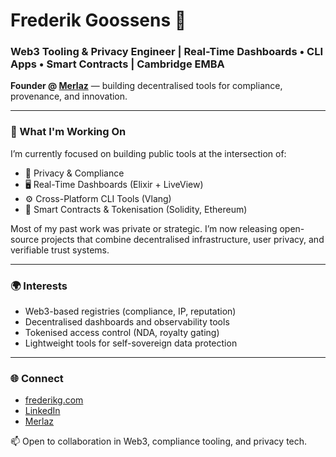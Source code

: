 # Frederik Goossens 👋

### Web3 Tooling & Privacy Engineer | Real-Time Dashboards • CLI Apps • Smart Contracts | Cambridge EMBA

**Founder @ [Merlaz](https://merlaz.com)** — building decentralised tools for compliance, provenance, and innovation.

---

### 🔧 What I'm Working On

I’m currently focused on building public tools at the intersection of:

- 🧠 Privacy & Compliance
- 🖥️ Real-Time Dashboards (Elixir + LiveView)
- ⚙️ Cross-Platform CLI Tools (Vlang)
- 🔗 Smart Contracts & Tokenisation (Solidity, Ethereum)

Most of my past work was private or strategic. I’m now releasing open-source projects that combine decentralised infrastructure, user privacy, and verifiable trust systems.

---

### 🌍 Interests

- Web3-based registries (compliance, IP, reputation)
- Decentralised dashboards and observability tools
- Tokenised access control (NDA, royalty gating)
- Lightweight tools for self-sovereign data protection

---

### 🌐 Connect

- [frederikg.com](https://frederikg.com)  
- [LinkedIn](https://www.linkedin.com/in/frederikgoossens/)  
- [Merlaz](https://merlaz.com)

📫 Open to collaboration in Web3, compliance tooling, and privacy tech.
